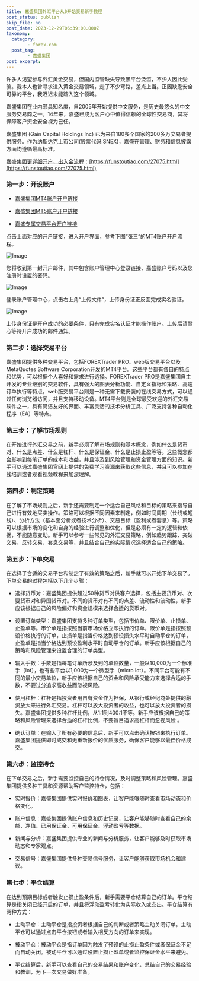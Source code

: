 ```yaml
---
title: 嘉盛集团外汇平台从0开始交易新手教程
post_status: publish
skip_file: no
post_date: 2023-12-29T06:39:00.000Z
taxonomy:
  category:
        - forex-com
  post_tag:
        - 嘉盛集团
post_excerpt: 
---
```

许多人渴望参与外汇黄金交易，但国内监管缺失导致黑平台泛滥，不少人因此受骗。我本人也曾寻求进入黄金交易领域，走了不少弯路，差点上当。正因缺乏安全可靠的平台，我迟迟未能踏入这个领域。

嘉盛集团在业内颇具知名度，自2005年开始提供中文服务，是历史最悠久的中文服务交易商之一。14年来，嘉盛已成为客户心中值得信赖的全球性交易商，其将保障客户资金安全视为己任。

嘉盛集团 (Gain Capital Holdings Inc) 已为来自180多个国家的200多万交易者提供服务。作为纳斯达克上市公司(股票代码:SNEX)，嘉盛在管理、财务和信息披露方面均遵循最高标准。

[嘉盛集团更详细开户，出入金流程](https://funstoutiao.com/27075.html)：[https://funstoutiao.com/27075.html](https://funstoutiao.com/27075.html)

### 第一步：开设账户

* [嘉盛集团MT4账户开户链接](https://s.ssgg.net/jsmt4)

* [嘉盛集团MT5账户开户链接](https://s.ssgg.net/jsmt5)

* [嘉盛专属交易平台开户链接](https://s.ssgg.net/js)

点击上面对应的开户链接，进入开户界面，参考下图“张三”的MT4账户开户流程。

![Image](https://prod-files-secure.s3.us-west-2.amazonaws.com/39ed1227-6d7d-4570-be36-9ccd4a2c4241/7a167aea-686b-400d-af59-4e18eb607a40/640.png?X-Amz-Algorithm=AWS4-HMAC-SHA256&X-Amz-Content-Sha256=UNSIGNED-PAYLOAD&X-Amz-Credential=ASIAZI2LB46626Q5BL6C%2F20251026%2Fus-west-2%2Fs3%2Faws4_request&X-Amz-Date=20251026T041310Z&X-Amz-Expires=3600&X-Amz-Security-Token=IQoJb3JpZ2luX2VjEMr%2F%2F%2F%2F%2F%2F%2F%2F%2F%2FwEaCXVzLXdlc3QtMiJGMEQCIH4xLW8FlwLXb%2FdKXtQ0VTeY%2Fe%2FrXBVhQPSKpCwqmhpaAiAgMdoOBS351aiLrV3I2CaGRLr9gq4PBBTv4QSghPr2XyqIBAiC%2F%2F%2F%2F%2F%2F%2F%2F%2F%2F8BEAAaDDYzNzQyMzE4MzgwNSIMc71GmbKuwCjxhIlAKtwD5S%2Bb5Azq%2BuslqYi5ScyL8tl9%2Fss7VonUPRER94oxIYvJiQxsxnv5j557O%2F3l7waK4EKL6s00qGRpyev5WRuAZV1gDdlnUVX%2BF5hwhUltQLQLsUwVAfssQfuhCebDv7OuTIfOoeZ7teHQJl85PiAnNcSE4jXU4ilGdt4bV6iUt7v4X2tINW1fXbVua2y0Ke%2Fecbc2U91HRcMRa1q2n8vN0zQ8j%2BOJm%2FCG3pmoEXJQ%2FGb8I07toZ1UKMQBYv5DQg9FqW4ZkqPUYS96dOdIh6hxT1rwC0k2B4K6tseDj6Jl2kUBjqlLckBIiEQ%2FZie9%2B3ADWbecck0iPJb5Q9dCsH3MZ%2BR8PZ%2BCrmQ%2FAcYqmTZbS0hk4TvC2UpSkjDbtU4nU%2BsUwFayZDvVh%2BFNUuYcwwmuYIomQMMDcM3%2FAMr4T%2FPSY5DiXfVT4Ytpl19AK47RCCc8JOEcBJfXyZcVjWOWHQ6bAaf7Hym10bDjGOWFJkviGWvlpMIc1EVOUM5f7mv%2BNlUK3K4L58To8ECGXfTeCzi7OvFtfwz1HaiCyMHDTrS77YagW06q1c4lLlRy8jKOGLmSkLumQtY3MhoQcECvBoxwVCscCmvJbpqwx3C67SJMyf3ffMbkMjTWJN8GPEYwmfD1xwY6pgHNN1XO9YoUcMuUt%2FHWCSsXmwIDpl%2BDwMfwfthOEaj7dZNr2PJcDqkeqVZ9tZQpzU0oxc9j66emQ4Uvi5prveMmk%2BDYwS8qRvsVy4gwtGb28JdjCgcmdILn1E5FR0v8GPlruHz2CHehKAt40iRdO245KHE64YbPKpEmLjAfHC3pjakmeeX8KUD%2BkESDH%2BySqMuxSUnkoda0ubpvEcdPD7WM31AAbQ5U&X-Amz-Signature=5006cb374b91f9b927eda958ce06e56e2a8abf94c02143f5f4ca80e5ad5a94a5&X-Amz-SignedHeaders=host&x-amz-checksum-mode=ENABLED&x-id=GetObject)

您将收到第一封开户邮件，其中包含账户管理中心登录链接、嘉盛账户号码以及您注册时设置的密码。

![Image](https://prod-files-secure.s3.us-west-2.amazonaws.com/39ed1227-6d7d-4570-be36-9ccd4a2c4241/eaa1c6b3-2877-4284-a0e1-530e222c27fb/image.png?X-Amz-Algorithm=AWS4-HMAC-SHA256&X-Amz-Content-Sha256=UNSIGNED-PAYLOAD&X-Amz-Credential=ASIAZI2LB46626Q5BL6C%2F20251026%2Fus-west-2%2Fs3%2Faws4_request&X-Amz-Date=20251026T041310Z&X-Amz-Expires=3600&X-Amz-Security-Token=IQoJb3JpZ2luX2VjEMr%2F%2F%2F%2F%2F%2F%2F%2F%2F%2FwEaCXVzLXdlc3QtMiJGMEQCIH4xLW8FlwLXb%2FdKXtQ0VTeY%2Fe%2FrXBVhQPSKpCwqmhpaAiAgMdoOBS351aiLrV3I2CaGRLr9gq4PBBTv4QSghPr2XyqIBAiC%2F%2F%2F%2F%2F%2F%2F%2F%2F%2F8BEAAaDDYzNzQyMzE4MzgwNSIMc71GmbKuwCjxhIlAKtwD5S%2Bb5Azq%2BuslqYi5ScyL8tl9%2Fss7VonUPRER94oxIYvJiQxsxnv5j557O%2F3l7waK4EKL6s00qGRpyev5WRuAZV1gDdlnUVX%2BF5hwhUltQLQLsUwVAfssQfuhCebDv7OuTIfOoeZ7teHQJl85PiAnNcSE4jXU4ilGdt4bV6iUt7v4X2tINW1fXbVua2y0Ke%2Fecbc2U91HRcMRa1q2n8vN0zQ8j%2BOJm%2FCG3pmoEXJQ%2FGb8I07toZ1UKMQBYv5DQg9FqW4ZkqPUYS96dOdIh6hxT1rwC0k2B4K6tseDj6Jl2kUBjqlLckBIiEQ%2FZie9%2B3ADWbecck0iPJb5Q9dCsH3MZ%2BR8PZ%2BCrmQ%2FAcYqmTZbS0hk4TvC2UpSkjDbtU4nU%2BsUwFayZDvVh%2BFNUuYcwwmuYIomQMMDcM3%2FAMr4T%2FPSY5DiXfVT4Ytpl19AK47RCCc8JOEcBJfXyZcVjWOWHQ6bAaf7Hym10bDjGOWFJkviGWvlpMIc1EVOUM5f7mv%2BNlUK3K4L58To8ECGXfTeCzi7OvFtfwz1HaiCyMHDTrS77YagW06q1c4lLlRy8jKOGLmSkLumQtY3MhoQcECvBoxwVCscCmvJbpqwx3C67SJMyf3ffMbkMjTWJN8GPEYwmfD1xwY6pgHNN1XO9YoUcMuUt%2FHWCSsXmwIDpl%2BDwMfwfthOEaj7dZNr2PJcDqkeqVZ9tZQpzU0oxc9j66emQ4Uvi5prveMmk%2BDYwS8qRvsVy4gwtGb28JdjCgcmdILn1E5FR0v8GPlruHz2CHehKAt40iRdO245KHE64YbPKpEmLjAfHC3pjakmeeX8KUD%2BkESDH%2BySqMuxSUnkoda0ubpvEcdPD7WM31AAbQ5U&X-Amz-Signature=39c92c40652c53a92dbf10311323987c7c16f465e67e394f63b630818e112f2f&X-Amz-SignedHeaders=host&x-amz-checksum-mode=ENABLED&x-id=GetObject)

登录账户管理中心，点击右上角“上传文件”，上传身份证正反面完成实名验证。

![Image](https://prod-files-secure.s3.us-west-2.amazonaws.com/39ed1227-6d7d-4570-be36-9ccd4a2c4241/54090639-09fc-46b4-a135-e0289f707147/image.png?X-Amz-Algorithm=AWS4-HMAC-SHA256&X-Amz-Content-Sha256=UNSIGNED-PAYLOAD&X-Amz-Credential=ASIAZI2LB46626Q5BL6C%2F20251026%2Fus-west-2%2Fs3%2Faws4_request&X-Amz-Date=20251026T041310Z&X-Amz-Expires=3600&X-Amz-Security-Token=IQoJb3JpZ2luX2VjEMr%2F%2F%2F%2F%2F%2F%2F%2F%2F%2FwEaCXVzLXdlc3QtMiJGMEQCIH4xLW8FlwLXb%2FdKXtQ0VTeY%2Fe%2FrXBVhQPSKpCwqmhpaAiAgMdoOBS351aiLrV3I2CaGRLr9gq4PBBTv4QSghPr2XyqIBAiC%2F%2F%2F%2F%2F%2F%2F%2F%2F%2F8BEAAaDDYzNzQyMzE4MzgwNSIMc71GmbKuwCjxhIlAKtwD5S%2Bb5Azq%2BuslqYi5ScyL8tl9%2Fss7VonUPRER94oxIYvJiQxsxnv5j557O%2F3l7waK4EKL6s00qGRpyev5WRuAZV1gDdlnUVX%2BF5hwhUltQLQLsUwVAfssQfuhCebDv7OuTIfOoeZ7teHQJl85PiAnNcSE4jXU4ilGdt4bV6iUt7v4X2tINW1fXbVua2y0Ke%2Fecbc2U91HRcMRa1q2n8vN0zQ8j%2BOJm%2FCG3pmoEXJQ%2FGb8I07toZ1UKMQBYv5DQg9FqW4ZkqPUYS96dOdIh6hxT1rwC0k2B4K6tseDj6Jl2kUBjqlLckBIiEQ%2FZie9%2B3ADWbecck0iPJb5Q9dCsH3MZ%2BR8PZ%2BCrmQ%2FAcYqmTZbS0hk4TvC2UpSkjDbtU4nU%2BsUwFayZDvVh%2BFNUuYcwwmuYIomQMMDcM3%2FAMr4T%2FPSY5DiXfVT4Ytpl19AK47RCCc8JOEcBJfXyZcVjWOWHQ6bAaf7Hym10bDjGOWFJkviGWvlpMIc1EVOUM5f7mv%2BNlUK3K4L58To8ECGXfTeCzi7OvFtfwz1HaiCyMHDTrS77YagW06q1c4lLlRy8jKOGLmSkLumQtY3MhoQcECvBoxwVCscCmvJbpqwx3C67SJMyf3ffMbkMjTWJN8GPEYwmfD1xwY6pgHNN1XO9YoUcMuUt%2FHWCSsXmwIDpl%2BDwMfwfthOEaj7dZNr2PJcDqkeqVZ9tZQpzU0oxc9j66emQ4Uvi5prveMmk%2BDYwS8qRvsVy4gwtGb28JdjCgcmdILn1E5FR0v8GPlruHz2CHehKAt40iRdO245KHE64YbPKpEmLjAfHC3pjakmeeX8KUD%2BkESDH%2BySqMuxSUnkoda0ubpvEcdPD7WM31AAbQ5U&X-Amz-Signature=b8bccbd36124ace7b777a898b8de49ae7dff10751ed2cad9adad4dcb2ac6a466&X-Amz-SignedHeaders=host&x-amz-checksum-mode=ENABLED&x-id=GetObject)

上传身份证是开户成功的必要条件，只有完成实名认证才能操作账户。上传后请耐心等待开户成功的邮件通知。

### 第二步：选择交易平台

嘉盛集团提供多种交易平台，包括FOREXTrader PRO、web版交易平台以及MetaQuotes Software Corporation开发的MT4平台。这些平台都有各自的特点和优势，可以根据个人喜好和需求进行选择。FOREXTrader PRO是嘉盛集团自主开发的专业级别的交易软件，具有强大的图表分析功能、自定义指标和策略、高速订单执行等特点。web版交易平台则是一种无需下载安装的在线交易方式，可以通过任何浏览器访问，并且支持移动设备。MT4平台则是全球最受欢迎的外汇交易软件之一，具有简洁友好的界面、丰富灵活的技术分析工具、广泛支持各种自动化程序（EA）等特点。

### 第三步：了解市场规则

在开始进行外汇交易之前，新手必须了解市场规则和基本概念，例如什么是货币对、什么是点差、什么是杠杆、什么是保证金、什么是止损止盈等等。这些概念都会影响到每笔订单的成本和收益，并且涉及到风险管理和资金管理方面的知识。新手可以通过嘉盛集团官网上提供的免费学习资源来获取这些信息，并且可以参加在线培训或者观看视频教程来加深理解。

### 第四步：制定策略

在了解了市场规则之后，新手还需要制定一个适合自己风格和目标的策略来指导自己进行有效地买卖操作。策略可以根据不同因素来制定，例如时间周期（长线或短线）、分析方法（基本面分析或者技术分析）、交易目标（盈利或者套息）等。策略可以根据市场的变化和自身的经验进行调整和优化，但是必须有一定的逻辑和依据，不能随意变动。新手可以参考一些常见的外汇交易策略，例如趋势跟踪、突破交易、反转交易、套息交易等，并且结合自己的实际情况选择适合自己的策略。

### 第五步：下单交易

在选择了合适的交易平台和制定了有效的策略之后，新手就可以开始下单交易了。下单交易的过程包括以下几个步骤：

* 选择货币对：嘉盛集团提供超过50种货币对供客户选择，包括主要货币对、次要货币对和异国货币对。不同的货币对有不同的点差、流动性和波动性，新手应该根据自己的风险偏好和资金规模来选择合适的货币对。

* 设置订单类型：嘉盛集团支持多种订单类型，包括市价单、限价单、止损单、止盈单等。市价单是指按照当前市场价格立即执行的订单，限价单是指按照预设价格执行的订单，止损单是指当价格达到预设损失水平时自动平仓的订单，止盈单是指当价格达到预设盈利水平时自动平仓的订单。新手应该根据自己的策略和风险管理来设置合理的订单类型。

* 输入手数：手数是指每笔订单所涉及到的单位数量，一般以10,000为一个标准手（lot），也有些平台以1,000为一个微型手（micro lot）。不同平台可能有不同的最小交易单位，新手应该根据自己的资金和风险承受能力来选择合适的手数，不要过分追求高收益而忽视风险。

* 使用杠杆：杠杆是指投资者用自有资金作为担保，从银行或经纪商处提供的融资放大来进行外汇交易。杠杆可以放大投资者的收益，也可以放大投资者的损失。嘉盛集团提供多种杠杆比例，从1:1到400:1不等。新手应该根据自己的策略和风险管理来选择合适的杠杆比例，不要盲目追求高杠杆而忽视风险 。

* 确认订单：在输入了所有必要的信息后，新手可以点击确认按钮来执行订单。嘉盛集团提供即时成交和无重新报价的优质服务，确保客户能够以最佳价格成交。

### 第六步：监控持仓

在下单交易之后，新手需要监控自己的持仓情况，及时调整策略和风险管理。嘉盛集团提供多种工具和资源帮助客户监控持仓，包括：

* 实时报价：嘉盛集团提供实时报价和图表，让客户能够随时查看市场动态和价格变化。

* 账户信息：嘉盛集团提供账户信息和历史记录，让客户能够随时查看自己的余额、净值、已用保证金、可用保证金、浮动盈亏等数据。

* 新闻与分析：嘉盛集团提供专业的新闻与分析服务，让客户能够及时获取市场动态和专家观点。

* 交易信号：嘉盛集团提供多种交易信号服务，让客户能够获取市场机会和建议。

### 第七步：平仓结算

在达到预期目标或者触发止损止盈条件后，新手需要平仓结算自己的订单。平仓结算是指关闭已经开启的订单，并且将浮动盈亏转化为实际收入或支出。平仓结算有两种方式：

* 主动平仓：主动平仓是指投资者根据自己的判断或者策略主动关闭订单。主动平仓可以通过点击平仓按钮或者输入相反方向的订单来实现。

* 被动平仓：被动平仓是指订单因为触发了预设的止损止盈条件或者保证金不足而自动关闭。被动平仓可以通过设置止损止盈单或者监控保证金水平来避免。

* 平仓结算后，新手可以查看自己的交易结果和账户变化，总结自己的交易经验和教训，为下一次交易做好准备。